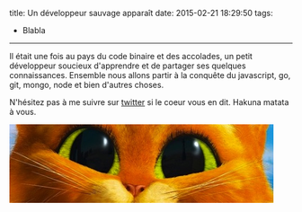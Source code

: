 title: Un développeur sauvage apparaît
date: 2015-02-21 18:29:50
tags:
- Blabla
---

Il était une fois au pays du code binaire et des accolades, un petit développeur soucieux d'apprendre et de partager ses quelques connaissances. Ensemble nous allons partir à la conquête du javascript, go, git, mongo, node et bien d'autres choses.

N'hésitez pas à me suivre sur [twitter](https://https://twitter.com/karlito40) si  le coeur vous en dit. Hakuna matata à vous.

<img src="/images/kitty.jpg">
